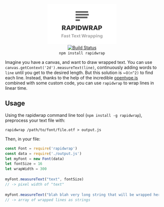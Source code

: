 <p align="center">
  <img src="https://raw.githubusercontent.com/lord/img/master/logo-rapidwrap.png" alt="Rapid Wrap: Fast Text Wrapping" width="226">
  <br>
  <a href="https://travis-ci.org/lord/rapidwrap"><img src="https://travis-ci.org/lord/rapidwrap.svg?branch=master" alt="Build Status"></a>
  <br>
  <code>npm install rapidwrap</code>
</p>

Imagine you have a canvas, and want to draw wrapped text. You can use `canvas.getContext('2d').measureText(line)`, continuously adding words to `line` until you get to the desired length. But this solution is ~`O(n^2)` to find each line. Instead, thanks to the help of the incredible [opentype.js](https://opentype.js.org/) combined with some custom code, you can use `rapidwrap` to wrap lines in linear time.

<h2>Usage</h2>

Using the rapidwrap command line tool (`npm install -g rapidwrap`), preprocess your text file with:

    rapidwrap /path/to/font/file.otf > output.js
    
Then, in your file:

```js
const Font = require('rapidwrap')
const data = require('./output.js')
let myFont = new Font(data)
let fontSize = 16
let wrapWidth = 300

myFont.measureText("text", fontSize)
// -> pixel width of "text"

myFont.measureText("blah blah very long string that will be wrapped here", fontSize, wrapWidth)
// -> array of wrapped lines as strings
```
